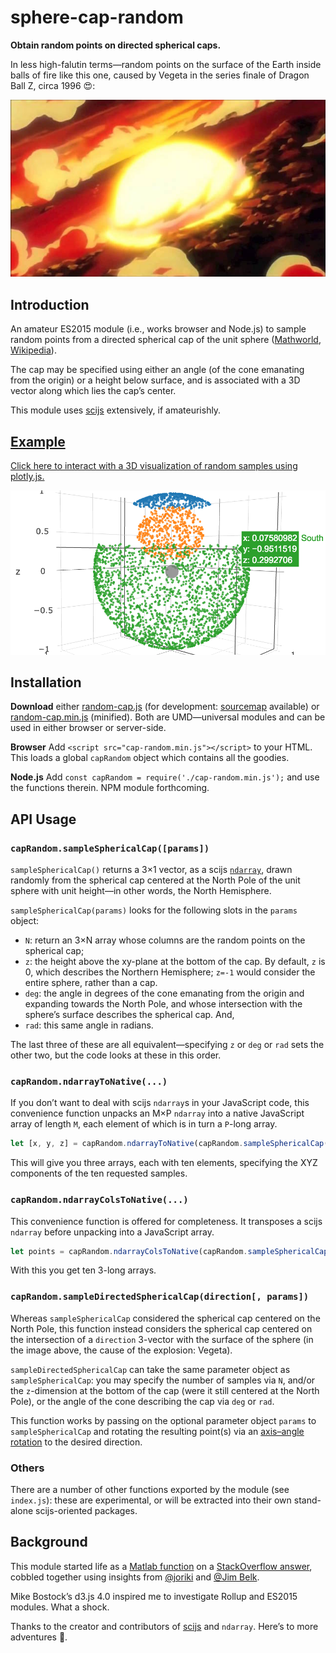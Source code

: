 # sphere-cap-random

**Obtain random points on directed spherical caps.**

In less high-falutin terms—random points on the surface of the Earth inside balls of fire like this one, caused by Vegeta in the series finale of Dragon Ball Z, circa 1996 😍:

![Vegeta, © FUNimation](/images/cap.jpg?raw=true)

## Introduction

An amateur ES2015 module (i.e., works browser and Node.js) to sample random points from a directed spherical cap of the unit sphere ([Mathworld](http://mathworld.wolfram.com/SphericalCap.html), [Wikipedia](https://en.wikipedia.org/wiki/Spherical_cap)).

The cap may be specified using either an angle (of the cone emanating from the origin) or a height below surface, and is associated with a 3D vector along which lies the cap’s center.

This module uses [scijs](http://scijs.net/packages/) extensively, if amateurishly.

## [Example](http://bl.ocks.org/fasiha/2bbfc20ef882d76e27f17df31950d156)

[Click here to interact with a 3D visualization of random samples using plotly.js.](http://bl.ocks.org/fasiha/2bbfc20ef882d76e27f17df31950d156)

![Example](/images/preview.png?raw=true)

## Installation

**Download** either [random-cap.js](https://raw.githubusercontent.com/fasiha/sphere-cap-random/gh-pages/dist/cap-random.js) (for development: [sourcemap](https://raw.githubusercontent.com/fasiha/sphere-cap-random/gh-pages/dist/cap-random.js.map) available) or [random-cap.min.js](https://raw.githubusercontent.com/fasiha/sphere-cap-random/gh-pages/dist/cap-random.min.js) (minified). Both are UMD—universal modules and can be used in either browser or server-side.

**Browser** Add `<script src="cap-random.min.js"></script>` to your HTML. This loads a global `capRandom` object which contains all the goodies.

**Node.js** Add `const capRandom = require('./cap-random.min.js');` and use the functions therein. NPM module forthcoming.

## API Usage

### `capRandom.sampleSphericalCap([params])`

`sampleSphericalCap()` returns a 3×1 vector, as a scijs [`ndarray`](https://github.com/scijs/ndarray), drawn randomly from the spherical cap centered at the North Pole of the unit sphere with unit height—in other words, the North Hemisphere.

`sampleSphericalCap(params)` looks for the following slots in the `params` object:
- `N`: return an 3×N array whose columns are the random points on the spherical cap;
- `z`: the height above the xy-plane at the bottom of the cap. By default, `z` is 0, which describes the Northern Hemisphere; `z=-1` would consider the entire sphere, rather than a cap.
- `deg`: the angle in degrees of the cone emanating from the origin and expanding towards the North Pole, and whose intersection with the sphere’s surface describes the spherical cap. And,
- `rad`: this same angle in radians.

The last three of these are all equivalent—specifying `z` or `deg` or `rad` sets the other two, but the code looks at these in this order.

### `capRandom.ndarrayToNative(...)`

If you don’t want to deal with scijs `ndarray`s in your JavaScript code, this convenience function unpacks an M×P `ndarray` into a native JavaScript array of length `M`, each element of which is in turn a `P`-long array.

```js
let [x, y, z] = capRandom.ndarrayToNative(capRandom.sampleSphericalCap({N: 10}));
```
This will give you three arrays, each with ten elements, specifying the XYZ components of the ten requested samples.

### `capRandom.ndarrayColsToNative(...)`

This convenience function is offered for completeness. It transposes a scijs `ndarray` before unpacking into a JavaScript array.
```js
let points = capRandom.ndarrayColsToNative(capRandom.sampleSphericalCap({N: 10}));
```
With this you get ten 3-long arrays.

### `capRandom.sampleDirectedSphericalCap(direction[, params])`

Whereas `sampleSphericalCap` considered the spherical cap centered on the North Pole, this function instead considers the spherical cap centered on the intersection of a `direction` 3-vector with the surface of the sphere (in the image above, the cause of the explosion: Vegeta).

`sampleDirectedSphericalCap` can take the same parameter object as `sampleSphericalCap`: you may specify the number of samples via `N`, and/or the `z`-dimension at the bottom of the cap (were it still centered at the North Pole), or the angle of the cone describing the cap via `deg` or `rad`.

This function works by passing on the optional parameter object `params` to `sampleSphericalCap` and rotating the resulting point(s) via an [axis–angle rotation](https://en.wikipedia.org/wiki/Rotation_matrix#Rotation_matrix_from_axis_and_angle) to the desired direction.

### Others

There are a number of other functions exported by the module (see `index.js`): these are experimental, or will be extracted into their own stand-alone scijs-oriented packages.

## Background

This module started life as a [Matlab function](https://github.com/fasiha/personal-matlab-namespace/blob/master/%2Barf/randSphericalCap.m) on a [StackOverflow answer](http://stackoverflow.com/q/38997302/500207), cobbled together using insights from [@joriki](http://math.stackexchange.com/a/205589/81266) and [@Jim Belk](http://math.stackexchange.com/a/44691/81266).

Mike Bostock’s d3.js 4.0 inspired me to investigate Rollup and ES2015 modules. What a shock.

Thanks to the creator and contributors of [scijs](http://scijs.net/packages/) and `ndarray`. Here’s to more adventures 🍻.
